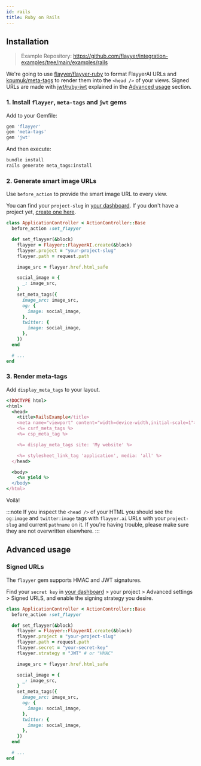 ```yaml
---
id: rails
title: Ruby on Rails
---
```


## Installation

> Example Repository: https://github.com/flayyer/integration-examples/tree/main/examples/rails

We're going to use [flayyer/flayyer-ruby](https://github.com/flayyer/flayyer-ruby) to format FlayyerAI URLs and [kpumuk/meta-tags](https://github.com/kpumuk/meta-tags) to render them into the `<head />` of your views. Signed URLs are made with [jwt/ruby-jwt](https://github.com/jwt/ruby-jwt) explained in the [Advanced usage](#advanced-usage) section.

### 1. Install `flayyer`, `meta-tags` and `jwt` gems

Add to your Gemfile:

```ruby title="Gemfile"
gem 'flayyer'
gem 'meta-tags'
gem 'jwt'
```

And then execute:

```bash title="Terminal.app"
bundle install
rails generate meta_tags:install
```

### 2. Generate smart image URLs

Use `before_action` to provide the smart image URL to every view.

You can find your `project-slug` in [your dashboard](https://flayyer.com/auth/login?ref=docs). If you don't have a project yet, [create one here](https://flayyer.com/get-started?ref=docs).

```ruby title="app/controllers/application_controller.rb" {2,4-23}
class ApplicationController < ActionController::Base
  before_action :set_flayyer

  def set_flayyer(&block)
    flayyer = Flayyer::FlayyerAI.create(&block)
    flayyer.project = "your-project-slug"
    flayyer.path = request.path

    image_src = flayyer.href.html_safe

    social_image = {
      _: image_src,
    }
    set_meta_tags({
      image_src: image_src,
      og: {
        image: social_image,
      },
      twitter: {
        image: social_image,
      },
    })
  end

  # ...
end
```

### 3. Render meta-tags

Add `display_meta_tags` to your layout.

```ruby title="app/views/layouts/application.html.erb" {9}
<!DOCTYPE html>
<html>
  <head>
    <title>RailsExample</title>
    <meta name="viewport" content="width=device-width,initial-scale=1">
    <%= csrf_meta_tags %>
    <%= csp_meta_tag %>

    <%= display_meta_tags site: 'My website' %>

    <%= stylesheet_link_tag 'application', media: 'all' %>
  </head>

  <body>
    <%= yield %>
  </body>
</html>
```

Voilà!

:::note
If you inspect the `<head />` of your HTML you should see the `og:image` and `twitter:image` tags with `flayyer.ai` URLs with your `project-slug` and current `pathname` on it. If you're having trouble, please make sure they are not overwritten elsewhere.
:::

## Advanced usage

### Signed URLs

The `flayyer` gem supports HMAC and JWT signatures.

Find your `secret key` in [your dashboard](https://flayyer.com/dashboard/_/projects?ref=docs) > your project > Advanced settings > Signed URLS, and enable the signing strategy you desire.

```ruby title="app/controllers/application_controller.rb" {8-9}
class ApplicationController < ActionController::Base
  before_action :set_flayyer

  def set_flayyer(&block)
    flayyer = Flayyer::FlayyerAI.create(&block)
    flayyer.project = "your-project-slug"
    flayyer.path = request.path
    flayyer.secret = "your-secret-key"
    flayyer.strategy = "JWT" # or "HMAC"

    image_src = flayyer.href.html_safe

    social_image = {
      _: image_src,
    }
    set_meta_tags({
      image_src: image_src,
      og: {
        image: social_image,
      },
      twitter: {
        image: social_image,
      },
    })
  end

  # ...
end
```
